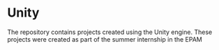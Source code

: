 # Unity
The repository contains projects created using the Unity engine. These projects were created as part of the summer internship in the EPAM
